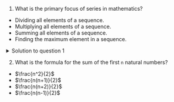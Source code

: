 1. What is the primary focus of series in mathematics?

- Dividing all elements of a sequence.
- Multiplying all elements of a sequence.
- Summing all elements of a sequence.
- Finding the maximum element in a sequence.

<details>
  <summary>Solution to question 1</summary>

wefwefewfewfew

</details>

2. What is the formula for the sum of the first `n` natural numbers?

- $\frac{n^2}{2}$
- $\frac{n(n+1)}{2}$
- $\frac{n(n+2)}{2}$
- $\frac{n(n-1)}{2}$
